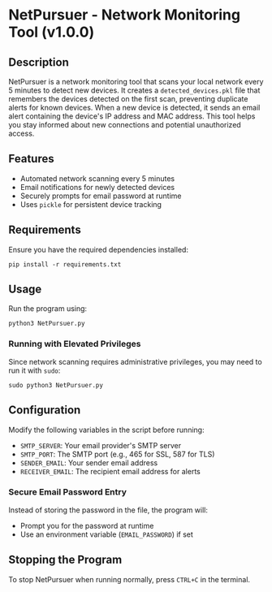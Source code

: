 NetPursuer - Network Monitoring Tool (v1.0.0)
====================================

## Description
NetPursuer is a network monitoring tool that scans your local network every 5 minutes to detect new devices. It creates a `detected_devices.pkl` file that remembers the devices detected on the first scan, preventing duplicate alerts for known devices. When a new device is detected, it sends an email alert containing the device's IP address and MAC address. This tool helps you stay informed about new connections and potential unauthorized access.

## Features
- Automated network scanning every 5 minutes
- Email notifications for newly detected devices
- Securely prompts for email password at runtime
- Uses `pickle` for persistent device tracking

## Requirements
Ensure you have the required dependencies installed:
```
pip install -r requirements.txt
```

## Usage
Run the program using:
```
python3 NetPursuer.py
```

### Running with Elevated Privileges
Since network scanning requires administrative privileges, you may need to run it with `sudo`:
```
sudo python3 NetPursuer.py
```

## Configuration
Modify the following variables in the script before running:
- `SMTP_SERVER`: Your email provider's SMTP server
- `SMTP_PORT`: The SMTP port (e.g., 465 for SSL, 587 for TLS)
- `SENDER_EMAIL`: Your sender email address
- `RECEIVER_EMAIL`: The recipient email address for alerts

### Secure Email Password Entry
Instead of storing the password in the file, the program will:
- Prompt you for the password at runtime
- Use an environment variable (`EMAIL_PASSWORD`) if set

## Stopping the Program
To stop NetPursuer when running normally, press `CTRL+C` in the terminal.
